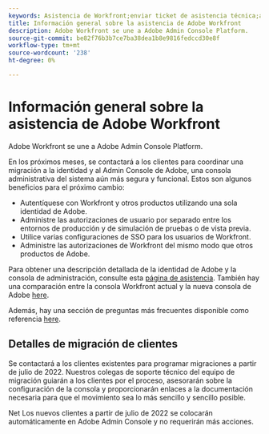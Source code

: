 ```yaml
---
keywords: Asistencia de Workfront;enviar ticket de asistencia técnica;asistencia al cliente
title: Información general sobre la asistencia de Adobe Workfront
description: Adobe Workfront se une a Adobe Admin Console Platform.
source-git-commit: be82f76b3b7ce7ba38dea1b8e9816fedccd30e8f
workflow-type: tm+mt
source-wordcount: '238'
ht-degree: 0%

---
```


# Información general sobre la asistencia de Adobe Workfront

Adobe Workfront se une a Adobe Admin Console Platform.

En los próximos meses, se contactará a los clientes para coordinar una migración a la identidad y al Admin Console de Adobe, una consola administrativa del sistema aún más segura y funcional. Estos son algunos beneficios para el próximo cambio:

* Autentíquese con Workfront y otros productos utilizando una sola identidad de Adobe.
* Administre las autorizaciones de usuario por separado entre los entornos de producción y de simulación de pruebas o de vista previa.
* Utilice varias configuraciones de SSO para los usuarios de Workfront.
* Administre las autorizaciones de Workfront del mismo modo que otros productos de Adobe.

Para obtener una descripción detallada de la identidad de Adobe y la consola de administración, consulte esta [página de asistencia](https://helpx.adobe.com/enterprise/admin-guide.html). También hay una comparación entre la consola Workfront actual y la nueva consola de Adobe [here](https://one.workfront.com/s/document-item?bundleId=the-new-workfront-experience&amp;topicId=Content%2FAdministration_and_Setup%2FGet_started-WF_administration%2Factions-in-admin-console.htm&amp;_LANG=enus).

<!--
New URL for July 27:
https://experienceleague.adobe.com/docs/workfront/using/administration-and-setup/get-started-administration/actions-in-admin-console.html
-->

Además, hay una sección de preguntas más frecuentes disponible como referencia [here](faq.md).

## Detalles de migración de clientes

Se contactará a los clientes existentes para programar migraciones a partir de julio de 2022.  Nuestros colegas de soporte técnico del equipo de migración guiarán a los clientes por el proceso, asesorarán sobre la configuración de la consola y proporcionarán enlaces a la documentación necesaria para que el movimiento sea lo más sencillo y sencillo posible.

Net Los nuevos clientes a partir de julio de 2022 se colocarán automáticamente en Adobe Admin Console y no requerirán más acciones.
